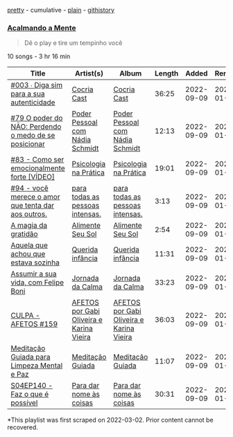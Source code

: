 [pretty](/playlists/pretty/37i9dQZF1DXb8X0x7JMkJi.md) - cumulative - [plain](/playlists/plain/37i9dQZF1DXb8X0x7JMkJi) - [githistory](https://github.githistory.xyz/mackorone/spotify-playlist-archive/blob/main/playlists/plain/37i9dQZF1DXb8X0x7JMkJi)

### [Acalmando a Mente](https://open.spotify.com/playlist/37i9dQZF1DXb8X0x7JMkJi)

> Dê o play e tire um tempinho você

10 songs - 3 hr 16 min

| Title | Artist(s) | Album | Length | Added | Removed |
|---|---|---|---|---|---|
| [\#003 ∙ Diga sim para a sua autenticidade](https://open.spotify.com/episode/4otRDQe3jd39ZMJB8X9qcQ) | [Cocria Cast](https://open.spotify.com/show/1iJTQFsUqj2Mpszhi5DhOQ) | [Cocria Cast](https://open.spotify.com/show/1iJTQFsUqj2Mpszhi5DhOQ) | 36:25 | 2022-09-09 | 2023-01-20 |
| [\#79 O poder do NÃO: Perdendo o medo de se posicionar ](https://open.spotify.com/episode/3YrBuN2X6OWuYok3w20TCg) | [Poder Pessoal com Nádia Schmidt](https://open.spotify.com/show/5vcnOyzH1wGp4fVR9DUija) | [Poder Pessoal com Nádia Schmidt](https://open.spotify.com/show/5vcnOyzH1wGp4fVR9DUija) | 12:13 | 2022-09-09 | 2023-01-20 |
| [\#83 \- Como ser emocionalmente forte \[VÍDEO\]](https://open.spotify.com/episode/4jOSVaBLPYI9B32Qjl8WfU) | [Psicologia na Prática](https://open.spotify.com/show/6UpJb8VGuMKQT8ZKUPGfr0) | [Psicologia na Prática](https://open.spotify.com/show/6UpJb8VGuMKQT8ZKUPGfr0) | 19:01 | 2022-09-09 | 2023-01-20 |
| [\#94 \- você merece o amor que tenta dar aos outros.](https://open.spotify.com/episode/1kZKsJjn0nDPQ7kKUk2XjW) | [para todas as pessoas intensas.](https://open.spotify.com/show/26CQrcyfcxSmZEX14hhCPp) | [para todas as pessoas intensas.](https://open.spotify.com/show/26CQrcyfcxSmZEX14hhCPp) | 3:13 | 2022-09-09 | 2023-01-20 |
| [A magia da gratidão](https://open.spotify.com/episode/2aIqQQxmXSRn0GaemeLyrY) | [Alimente Seu Sol](https://open.spotify.com/show/1quWidzCpowbbIWhYJJBNO) | [Alimente Seu Sol](https://open.spotify.com/show/1quWidzCpowbbIWhYJJBNO) | 2:54 | 2022-09-09 | 2023-01-20 |
| [Aquela que achou que estava sozinha](https://open.spotify.com/episode/0SyaQdlAwnKv4mwekashxC) | [Querida infância](https://open.spotify.com/show/0pHkmkYlqlWhKosH0OdH6W) | [Querida infância](https://open.spotify.com/show/0pHkmkYlqlWhKosH0OdH6W) | 11:31 | 2022-09-09 | 2023-01-20 |
| [Assumir a sua vida, com Felipe Boni](https://open.spotify.com/episode/2ZhArYpUNDfVCDqRvvqJB9) | [Jornada da Calma](https://open.spotify.com/show/3Rjf4KLMNoWlT6pQnLmpkj) | [Jornada da Calma](https://open.spotify.com/show/3Rjf4KLMNoWlT6pQnLmpkj) | 33:23 | 2022-09-09 | 2023-01-20 |
| [CULPA \- AFETOS \#159](https://open.spotify.com/episode/1AoJGjvl6d3KYrWtiVtEfW) | [AFETOS por Gabi Oliveira e Karina Vieira ](https://open.spotify.com/show/3cEqpvXRLIyOZXAJTOERBR) | [AFETOS por Gabi Oliveira e Karina Vieira ](https://open.spotify.com/show/3cEqpvXRLIyOZXAJTOERBR) | 36:03 | 2022-09-09 | 2023-01-20 |
| [Meditação Guiada para Limpeza Mental e Paz](https://open.spotify.com/episode/25x7yBgJi3miaFAcCmzC4G) | [Meditação Guiada](https://open.spotify.com/show/7wOMHiiHQFRtysLqwu1uke) | [Meditação Guiada](https://open.spotify.com/show/7wOMHiiHQFRtysLqwu1uke) | 11:07 | 2022-09-09 | 2023-01-20 |
| [S04EP140 \- Faz o que é possível](https://open.spotify.com/episode/2SnBThnsXLw4toYgGbEukq) | [Para dar nome às coisas](https://open.spotify.com/show/7g6BfZvLNQjrj68MNXyDqf) | [Para dar nome às coisas](https://open.spotify.com/show/7g6BfZvLNQjrj68MNXyDqf) | 30:31 | 2022-09-09 | 2023-01-20 |

\*This playlist was first scraped on 2022-03-02. Prior content cannot be recovered.
